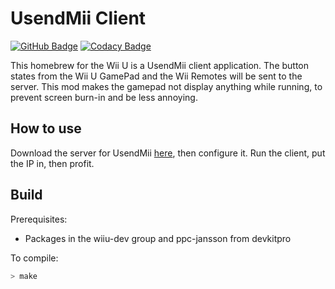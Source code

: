 # UsendMii Client

[![GitHub Badge](https://github.com/Crayon2000/UsendMii-Client/workflows/Continuous%20Integration/badge.svg)](https://github.com/Crayon2000/UsendMii-Client/actions)
[![Codacy Badge](https://api.codacy.com/project/badge/Grade/35c5a21659da4701bce75bf6015632fb)](https://www.codacy.com/app/Crayon2000/UsendMii-Client?utm_source=github.com&amp;utm_medium=referral&amp;utm_content=Crayon2000/UsendMii-Client&amp;utm_campaign=Badge_Grade)

This homebrew for the Wii U is a UsendMii client application.
The button states from the Wii U GamePad and the Wii Remotes will be sent to the server. This mod makes the gamepad not display anything while running, to prevent screen burn-in and be less annoying.

## How to use
Download the server for UsendMii [here](https://wiiubrew.org/wiki/UsendMii), then configure it. Run the client, put the IP in, then profit.

## Build

Prerequisites:

* Packages in the wiiu-dev group and ppc-jansson from devkitpro

To compile:

```bash
> make
```
